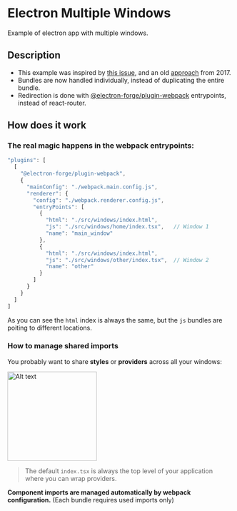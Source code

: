 # Electron Multiple Windows 
Example of electron app with multiple windows.

## Description
* This example was inspired by [this issue](https://github.com/electron-react-boilerplate/electron-react-boilerplate/issues/623), and an old [approach](https://medium.com/@ZoeDreams/multiple-electron-windows-using-a-view-manager-and-react-js-6d8b1e209faf) from 2017.
* Bundles are now handled individually, instead of duplicating the entire bundle.
* Redirection is done with [@electron-forge/plugin-webpack](https://www.electronforge.io/config/plugins/webpack) entrypoints, instead of react-router.

## How does it work
### The real magic happens in the webpack entrypoints:

```js
"plugins": [
  [
    "@electron-forge/plugin-webpack",
    {
      "mainConfig": "./webpack.main.config.js",
      "renderer": {
        "config": "./webpack.renderer.config.js",
        "entryPoints": [
          {
            "html": "./src/windows/index.html",
            "js": "./src/windows/home/index.tsx",   // Window 1
            "name": "main_window"
          },
          {
            "html": "./src/windows/index.html",
            "js": "./src/windows/other/index.tsx",  // Window 2
            "name": "other"
          }
        ]
      }
    }
  ]
]
```
As you can see the `html` index is always the same, but the `js` bundles are poiting to different locations.

### How to manage shared imports
You probably want to share **styles** or **providers** across all your windows:

<img src="https://i.ibb.co/V32QRdZ/indexmodules.png" style="width: 200px" alt="Alt text" title="Optional title">

> The default `index.tsx` is always the top level of your application where you can wrap providers.

**Component imports are managed **automatically** by webpack configuration.** (Each bundle requires used imports only)
 